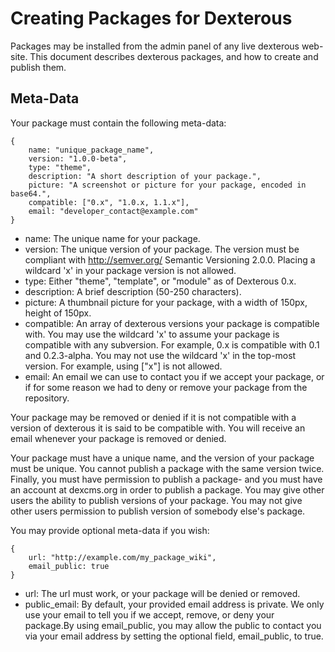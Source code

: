 Creating Packages for Dexterous
===============================

Packages may be installed from the admin panel of any live dexterous
web-site. This document describes dexterous packages, and how to create
and publish them.

Meta-Data
---------

Your package must contain the following meta-data:

    {
        name: "unique_package_name",
        version: "1.0.0-beta",
        type: "theme",
        description: "A short description of your package.",
        picture: "A screenshot or picture for your package, encoded in base64.",
        compatible: ["0.x", "1.0.x, 1.1.x"],
        email: "developer_contact@example.com"
    }

* name: The unique name for your package.
* version: The unique version of your package. The version must be compliant with http://semver.org/ Semantic Versioning 2.0.0. Placing a wildcard 'x' in your package version is not allowed.
* type: Either "theme", "template", or "module" as of Dexterous 0.x.
* description: A brief description (50-250 characters).
* picture: A thumbnail picture for your package, with a width of 150px, height of 150px.
* compatible: An array of dexterous versions your package is compatible with. You may use the wildcard 'x' to assume your package is compatible with any subversion. For example, 0.x is compatible with 0.1 and 0.2.3-alpha. You may not use the wildcard 'x' in the top-most version. For example, using ["x"] is not allowed.
* email: An email we can use to contact you if we accept your package, or if for some reason we had to deny or remove your package from the repository.

Your package may be removed or denied if it is not compatible with a version
of dexterous it is said to be compatible with. You will receive an email
whenever your package is removed or denied.



Your package must have a unique name, and the version of your package
must be unique. You cannot publish a package with the same version twice.
Finally, you must have permission to publish a package- and you must have
an account at dexcms.org in order to publish a package. You may give
other users the ability to publish versions of your package. You may not
give other users permission to publish version of somebody else's package.

You may provide optional meta-data if you wish:

    {
        url: "http://example.com/my_package_wiki",
        email_public: true
    }

* url: The url must work, or your package will be denied or removed.
* public_email: By default, your provided email address is private. We only use your email to tell you if we accept, remove, or deny your package.By using email_public, you may allow the public to contact you via your email address by setting the optional field, email_public, to true.

